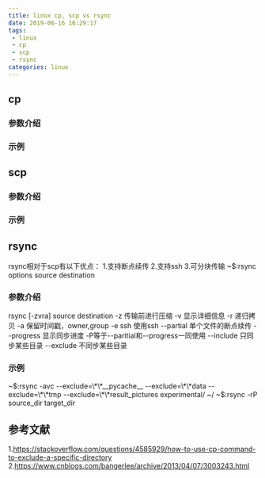 ```yaml
---
title: linux cp, scp vs rsync
date: 2019-06-16 16:29:17
tags:
 - linux
 - cp
 - scp
 - rsync
categories: linux
---
```


## cp
### 参数介绍
### 示例

## scp
### 参数介绍
### 示例

## rsync
rsync相对于scp有以下优点：
1.支持断点续传
2.支持ssh
3.可分块传输
~$:rsync options source destination

### 参数介绍
rsync [-zvra] source destination 
    -z  传输前进行压缩
    -v  显示详细信息
    -r  递归拷贝
    -a  保留时间戳，owner,group
    -e ssh  使用ssh
    --partial    单个文件的断点续传
    --progress  显示同步进度
    -P等于--paritial和--progress一同使用
    --include   只同步某些目录
    --exclude   不同步某些目录

### 示例
~$:rsync -avc --exclude=\*\*__pycache__  --exclude=\*\*data --exclude=\*\*tmp --exclude=\*\*result_pictures experimental/ ~/
~$:rsync -rP source_dir target_dir

## 参考文献
1.https://stackoverflow.com/questions/4585929/how-to-use-cp-command-to-exclude-a-specific-directory
2.https://www.cnblogs.com/bangerlee/archive/2013/04/07/3003243.html

